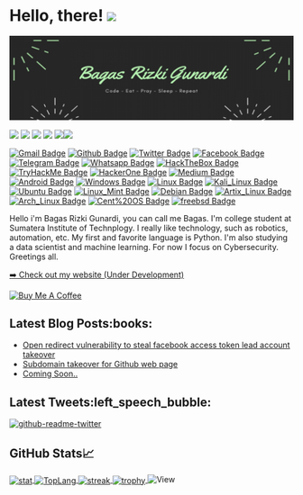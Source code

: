 # Hello, there! <img src="https://raw.githubusercontent.com/MartinHeinz/MartinHeinz/master/wave.gif" width="30px">
<img src="https://github.com/w1th0ut/w1th0ut/blob/main/w1th0ut-banner.png">
<p><a href="https://www.twitter.com/bags_rg" target="_blank"><img src="https://img.shields.io/badge/twitter-%231DA1F2.svg?&style=for-the-badge&logo=twitter&logoColor=white" height=25></a> <a href="https://www.linkedin.com/in/bagasgunardi" target="_blank"><img src="https://img.shields.io/badge/linkedin-%230077B5.svg?&style=for-the-badge&logo=linkedin&logoColor=white" height=25></a> <a href="https://www.instagram.com/bags.rz" target="_blank"><img src="https://img.shields.io/badge/instagram-%23E4405F.svg?&style=for-the-badge&logo=instagram&logoColor=white" height=25></a> <a href="https://medium.com/@bagasgunardi" target="_blank"><img src="https://img.shields.io/badge/medium-%2312100E.svg?&style=for-the-badge&logo=medium&logoColor=white" height=25></a> <a href="https://dev.to/w1th0ut" target="_blank"><img src="https://img.shields.io/badge/DEV.TO-%230A0A0A.svg?&style=for-the-badge&logo=dev-dot-to&logoColor=white" height=25></a><a href="mailto:bagas.gunardi@gmail.com" target="_blank"><img src="https://img.shields.io/badge/-bagas.gunardi@gmail.com-black?style=flat&logo=Gmail"></a>

[![Gmail Badge](https://img.shields.io/badge/-0mest555@gmail.com-black?style=flat&logo=Gmail&link=mailto:0mest555@gmail.com)](mailto:0mest555@gmail.com) 
[![Github Badge](https://img.shields.io/badge/-beruangsalju-black?style=flat&logo=github&link=https://github.com/beruangsalju)](https://www.github.com/beruangsalju) 
[![Twitter Badge](https://img.shields.io/badge/-dian050898-black?style=flat&logo=twitter&link=https://twitter.com/dian050898)](https://twitter.com/dian050898) 
[![Facebook Badge](https://img.shields.io/badge/-dyanhaxor-black?style=flat&logo=facebook&link=https://facebook.com/dyanhaxor)](https://facebook.com/dyanhaxor)
[![Telegram Badge](https://img.shields.io/badge/-haxorisland-black?style=flat&logo=telegram&link=https://telegram.me/haxorisland)](https://telegram.me/haxorisland)
[![Whatsapp Badge](https://img.shields.io/badge/-dian-black?style=flat&logo=whatsapp&link=https://wa.me/6289516639340)](https://wa.me/6289516639340)
[![HackTheBox Badge](https://img.shields.io/badge/-dian0x1-black?style=flat&logo=hackthebox&link=https://app.hackthebox.com/profile/1396938)](https://app.hackthebox.com/profile/1396938)
[![TryHackMe Badge](https://img.shields.io/badge/-dian0x1-black?style=flat&logo=tryhackme&link=https://tryhackme.com/p/dian0x1)](https://tryhackme.com/p/dian0x1)
[![HackerOne Badge](https://img.shields.io/badge/-omest-black?style=flat&logo=hackerone&link=https://hackerone.com/omest)](https://hackerone.com/omest)
[![Medium Badge](https://img.shields.io/badge/-k3s3l1n-black?style=flat&logo=medium&link=https://medium.com/@k3s3l1n)](https://medium.com/@k3s3l1n)
[![Android Badge](https://img.shields.io/badge/-Android-black?style=flat&logo=android&link=https://android.com)](https://android.com)
[![Windows Badge](https://img.shields.io/badge/Windows-black?style=flat&logo=windows&link=https://www.microsoft.com)](https://www.microsoft.com)
[![Linux Badge](https://img.shields.io/badge/Linux-black?style=flat&logo=linux&link=https://www.linux.org)](https://www.linux.org)
[![Kali_Linux Badge](https://img.shields.io/badge/Kali_Linux-black?style=flat&logo=kali-linux&link=https://www.kali.org)](https://www.kali.org)
[![Ubuntu Badge](https://img.shields.io/badge/Ubuntu-black?style=flat&logo=ubuntu&link=https://ubuntu.com)](https://ubuntu.com)
[![Linux_Mint Badge](https://img.shields.io/badge/Linux_Mint-black?style=flat&logo=linux-mint&link=https://linuxmint.com)](https://linuxmint.com)
[![Debian Badge](https://img.shields.io/badge/Debian-black?style=flat&logo=debian&link=https://www.debian.org)](https://www.debian.org)
[![Artix_Linux Badge](https://img.shields.io/badge/Artix_Linux-black?style=flat&logo=artix-linux&link=https://artixlinux.org)](https://artixlinux.org)
[![Arch_Linux Badge](https://img.shields.io/badge/Arch_Linux-black?style=flat&logo=arch-linux&link=https://archlinux.org)](https://archlinux.org)
[![Cent%20OS Badge](https://img.shields.io/badge/CentOS-black?style=flat&logo=CentOS&link=https://www.centos.org)](https://www.centos.org)
[![freebsd Badge](https://img.shields.io/badge/FreeBSD-black?style=flat&logo=FreeBSD&link=https://www.freebsd.org)](https://www.freebsd.org)
</p>
Hello i'm Bagas Rizki Gunardi, you can call me Bagas. I'm college student at Sumatera Institute of Technplogy. I really like technology, such as robotics, automation, etc. My first and favorite language is Python. I'm also studying a data scientist and machine learning. For now I focus on Cybersecurity. Greetings all.
<p><a href="https://w1th0ut.github.io" target="_blank">➡️ Check out my website (Under Development)</a></p>
  <a href="https://www.buymeacoffee.com/bagas" target="_blank" rel="noreferrer nofollow">
      <img src="https://cdn.buymeacoffee.com/buttons/default-orange.png" alt="Buy Me A Coffee" height="40" width="170" >
    </a>
<h2>Latest Blog Posts:books:</h2>
  <ul>
    <li><a href="https://medium.com/@bagasgunardi/open-redirect-xss-to-stealing-facebook-token-49fb476c2f3b?source=user_profile---------0----------------------------" target="_blank">Open redirect vulnerability to steal facebook access token lead account takeover</a></li><li><a href="https://medium.com/@bagasgunardi/how-github-page-takeover-works-66a232dff355?source=user_profile---------0----------------------------">Subdomain takeover for Github web page</a></li><li><a href="javascript:alert('Coming Soon!')">Coming Soon..</a></li>
  </ul>
<h2>Latest Tweets:left_speech_bubble:</h2>
<p><a href="https://twitter.com/bags_rg" target="_blank"><img src="https://github-readme-twitter.gazf.vercel.app/api?id=bags_rg&amp;layout=wide" alt="github-readme-twitter"></a></p>
<h2>GitHub Stats&#x1f4c8;</h2>
<a href="https://github.com/w1th0ut/">
  <img align="center" src="https://github-readme-stats.vercel.app/api?username=w1th0ut&show_icons=true&include_all_commits=true&count_private=true&&hide_border=true&bg_color=000000&icon_color=00FF00&title_color=00FF00&text_color=FFFFFF&custom_title=My+Github+Stats" alt="stat"/>
</a>

<a href="https://github.com/w1th0ut/">
  <img align="center" src="https://github-readme-stats.vercel.app/api/top-langs/?username=w1th0ut&layout=compact&hide_border=true&langs_count=8&bg_color=000000&icon_color=00FF00&title_color=00FF00&text_color=FFFFFF" alt="TopLang"/>
</a>

<a href="https://github.com/w1th0ut/">
  <img align="center" src="https://github-readme-streak-stats.herokuapp.com?user=w1th0ut&theme=dark&background=black&ring=lime&fire=purple&dates=white&currStreakNum=lime&sideNums=lime&currStreakLabel=lime&sideLabels=lime&stroke=lime&border=black" alt="streak"/>
</a>

<a href="https://github.com/w1th0ut/">
  <img align="center" src="https://github-profile-trophy.vercel.app/?username=w1th0ut&theme=onedark" alt="trophy"/>
</a>

<img src="https://views.whatilearened.today/views/github/w1th0ut/views.svg" alt="View">
